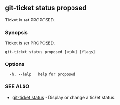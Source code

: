 ## git-ticket status proposed

Ticket is set PROPOSED.

### Synopsis

Ticket is set PROPOSED.

```
git-ticket status proposed [<id>] [flags]
```

### Options

```
  -h, --help   help for proposed
```

### SEE ALSO

* [git-ticket status](git-ticket_status.md)	 - Display or change a ticket status.

